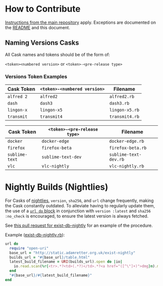 # How to Contribute

[Instructions from the main repository](https://github.com/Homebrew/homebrew-cask/blob/master/CONTRIBUTING.md) apply. Exceptions are documented on the [README](README.md) and this document.

## Naming Versions Casks

All Cask names and tokens should be of the form of:

`<token><numbered version>` or `<token>-<pre-release type>`

### Versions Token Examples

Cask Token          | `<token>-<numbered version>` | Filename
--------------------|------------------------------|------------------------
`alfred 2`          | `alfred2`                    | `alfred2.rb`
`dash`              | `dash3`                      | `dash3.rb`
`lingon-x`          | `lingon-x5`                  | `lingon-x5.rb`
`transmit`          | `transmit4`                  | `transmit4.rb`

Cask Token          | `<token>-<pre-release type>` | Filename
--------------------|------------------------------|------------------------
`docker`            | `docker-edge`                | `docker-edge.rb`
`firefox`           | `firefox-beta`               | `firefox-beta.rb`
`sublime-text`      | `sublime-text-dev`           | `sublime-text-dev.rb`
`vlc`               | `vlc-nightly`                | `vlc-nightly.rb`

# Nightly Builds (Nightlies)

For Casks of [nightlies](https://en.wikipedia.org/wiki/Daily_build), `version`, `sha256`, and `url` change frequently, making the Cask constantly outdated. To alleviate having to regularly update them, the use of a [`url do` block](https://github.com/Homebrew/homebrew-cask/blob/master/doc/cask_language_reference/stanzas/url.md#using-a-block-to-defer-code-execution) in conjunction with `version :latest` and `sha256 :no_check` is encouraged, to ensure the latest version is always fetched.

See [this pull request for exist-db-nightly](https://github.com/Homebrew/homebrew-cask-versions/pull/3067) for an example of the procedure.

Example ([exist-db-nightly.rb](https://github.com/Homebrew/homebrew-cask-versions/blob/16b3bab91ab5b9a69ef7c456441b0e0fced56516/Casks/exist-db-nightly.rb#L6#L14)):

```ruby
url do
  require "open-uri"
  base_url = "http://static.adamretter.org.uk/exist-nightly"
  builds_url = "#{base_url}/table.html"
  latest_build_filename = URI(builds_url).open do |io|
    io.read.scan(%r{<tr>.*?<td>(.*?)</td>.*?<a href="([^\"]+)">dmg}m).max[1]
  end
  "#{base_url}/#{latest_build_filename}"
end
```
